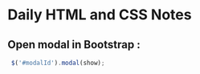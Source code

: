 # Daily HTML and CSS Notes

## Open modal in Bootstrap :
```js
 $('#modalId').modal(show);
```
<!--stackedit_data:
eyJwcm9wZXJ0aWVzIjoiZXh0ZW5zaW9uczpcbiAgcHJlc2V0Oi
Bjb21tb25tYXJrXG4iLCJoaXN0b3J5IjpbLTE0NjIyNzAyNjIs
MTY3OTAwNzk1OSwzNzc1NzIwODUsLTU0MTM5OTYxNSw2NTMyNz
U2MTFdfQ==
-->